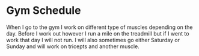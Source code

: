 # Gym Schedule 
When I go to the gym I work on different type of muscles depending on the day. Before I work out however I run a mile on the treadmill but if I went to work that day I will not run. I will also sometimes go either Saturday or Sunday and will work on tricepts and another muscle. 